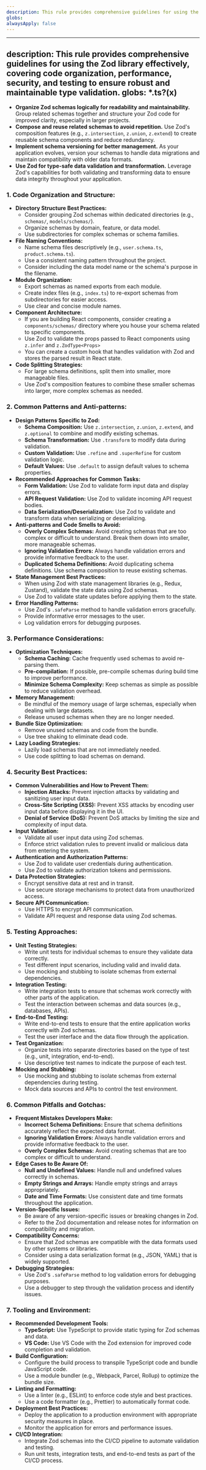 ```yaml
---
description: This rule provides comprehensive guidelines for using the Zod library effectively, covering code organization, performance, security, and testing to ensure robust and maintainable type validation.
globs: 
alwaysApply: false
---
```

---
description: This rule provides comprehensive guidelines for using the Zod library effectively, covering code organization, performance, security, and testing to ensure robust and maintainable type validation.
globs: *.ts?(x)
---
- **Organize Zod schemas logically for readability and maintainability.** Group related schemas together and structure your Zod code for improved clarity, especially in larger projects.
- **Compose and reuse related schemas to avoid repetition.** Use Zod's composition features (e.g., `z.intersection`, `z.union`, `z.extend`) to create reusable schema components and reduce redundancy.
- **Implement schema versioning for better management.** As your application evolves, version your schemas to handle data migrations and maintain compatibility with older data formats.
- **Use Zod for type-safe data validation and transformation.** Leverage Zod's capabilities for both validating and transforming data to ensure data integrity throughout your application.

### 1. Code Organization and Structure:

- **Directory Structure Best Practices:**
    - Consider grouping Zod schemas within dedicated directories (e.g., `schemas/`, `models/schemas/`).
    - Organize schemas by domain, feature, or data model.
    - Use subdirectories for complex schemas or schema families.
- **File Naming Conventions:**
    - Name schema files descriptively (e.g., `user.schema.ts`, `product.schema.ts`).
    - Use a consistent naming pattern throughout the project.
    - Consider including the data model name or the schema's purpose in the filename.
- **Module Organization:**
    - Export schemas as named exports from each module.
    - Create index files (e.g., `index.ts`) to re-export schemas from subdirectories for easier access.
    - Use clear and concise module names.
- **Component Architecture:**
    - If you are building React components, consider creating a `components/schemas/` directory where you house your schema related to specific components.
    - Use Zod to validate the props passed to React components using `z.infer` and `z.ZodType<Props>`
    - You can create a custom hook that handles validation with Zod and stores the parsed result in React state.
- **Code Splitting Strategies:**
    - For large schema definitions, split them into smaller, more manageable files.
    - Use Zod's composition features to combine these smaller schemas into larger, more complex schemas as needed.

### 2. Common Patterns and Anti-patterns:

- **Design Patterns Specific to Zod:**
    - **Schema Composition:** Use `z.intersection`, `z.union`, `z.extend`, and `z.optional` to combine and modify existing schemas.
    - **Schema Transformation:** Use `.transform` to modify data during validation.
    - **Custom Validation:** Use `.refine` and `.superRefine` for custom validation logic.
    - **Default Values:** Use `.default` to assign default values to schema properties.
- **Recommended Approaches for Common Tasks:**
    - **Form Validation:** Use Zod to validate form input data and display errors.
    - **API Request Validation:** Use Zod to validate incoming API request bodies.
    - **Data Serialization/Deserialization:** Use Zod to validate and transform data when serializing or deserializing.
- **Anti-patterns and Code Smells to Avoid:**
    - **Overly Complex Schemas:** Avoid creating schemas that are too complex or difficult to understand. Break them down into smaller, more manageable schemas.
    - **Ignoring Validation Errors:** Always handle validation errors and provide informative feedback to the user.
    - **Duplicated Schema Definitions:** Avoid duplicating schema definitions. Use schema composition to reuse existing schemas.
- **State Management Best Practices:**
    - When using Zod with state management libraries (e.g., Redux, Zustand), validate the state data using Zod schemas.
    - Use Zod to validate state updates before applying them to the state.
- **Error Handling Patterns:**
    - Use Zod's `.safeParse` method to handle validation errors gracefully.
    - Provide informative error messages to the user.
    - Log validation errors for debugging purposes.

### 3. Performance Considerations:

- **Optimization Techniques:**
    - **Schema Caching:** Cache frequently used schemas to avoid re-parsing them.
    - **Pre-compilation:** If possible, pre-compile schemas during build time to improve performance.
    - **Minimize Schema Complexity:** Keep schemas as simple as possible to reduce validation overhead.
- **Memory Management:**
    - Be mindful of the memory usage of large schemas, especially when dealing with large datasets.
    - Release unused schemas when they are no longer needed.
- **Bundle Size Optimization:**
    - Remove unused schemas and code from the bundle.
    - Use tree shaking to eliminate dead code.
- **Lazy Loading Strategies:**
    - Lazily load schemas that are not immediately needed.
    - Use code splitting to load schemas on demand.

### 4. Security Best Practices:

- **Common Vulnerabilities and How to Prevent Them:**
    - **Injection Attacks:** Prevent injection attacks by validating and sanitizing user input data.
    - **Cross-Site Scripting (XSS):** Prevent XSS attacks by encoding user input data before displaying it in the UI.
    - **Denial of Service (DoS):** Prevent DoS attacks by limiting the size and complexity of input data.
- **Input Validation:**
    - Validate all user input data using Zod schemas.
    - Enforce strict validation rules to prevent invalid or malicious data from entering the system.
- **Authentication and Authorization Patterns:**
    - Use Zod to validate user credentials during authentication.
    - Use Zod to validate authorization tokens and permissions.
- **Data Protection Strategies:**
    - Encrypt sensitive data at rest and in transit.
    - Use secure storage mechanisms to protect data from unauthorized access.
- **Secure API Communication:**
    - Use HTTPS to encrypt API communication.
    - Validate API request and response data using Zod schemas.

### 5. Testing Approaches:

- **Unit Testing Strategies:**
    - Write unit tests for individual schemas to ensure they validate data correctly.
    - Test different input scenarios, including valid and invalid data.
    - Use mocking and stubbing to isolate schemas from external dependencies.
- **Integration Testing:**
    - Write integration tests to ensure that schemas work correctly with other parts of the application.
    - Test the interaction between schemas and data sources (e.g., databases, APIs).
- **End-to-End Testing:**
    - Write end-to-end tests to ensure that the entire application works correctly with Zod schemas.
    - Test the user interface and the data flow through the application.
- **Test Organization:**
    - Organize tests into separate directories based on the type of test (e.g., unit, integration, end-to-end).
    - Use descriptive test names to indicate the purpose of each test.
- **Mocking and Stubbing:**
    - Use mocking and stubbing to isolate schemas from external dependencies during testing.
    - Mock data sources and APIs to control the test environment.

### 6. Common Pitfalls and Gotchas:

- **Frequent Mistakes Developers Make:**
    - **Incorrect Schema Definitions:** Ensure that schema definitions accurately reflect the expected data format.
    - **Ignoring Validation Errors:** Always handle validation errors and provide informative feedback to the user.
    - **Overly Complex Schemas:** Avoid creating schemas that are too complex or difficult to understand.
- **Edge Cases to Be Aware Of:**
    - **Null and Undefined Values:** Handle null and undefined values correctly in schemas.
    - **Empty Strings and Arrays:** Handle empty strings and arrays appropriately.
    - **Date and Time Formats:** Use consistent date and time formats throughout the application.
- **Version-Specific Issues:**
    - Be aware of any version-specific issues or breaking changes in Zod.
    - Refer to the Zod documentation and release notes for information on compatibility and migration.
- **Compatibility Concerns:**
    - Ensure that Zod schemas are compatible with the data formats used by other systems or libraries.
    - Consider using a data serialization format (e.g., JSON, YAML) that is widely supported.
- **Debugging Strategies:**
    - Use Zod's `.safeParse` method to log validation errors for debugging purposes.
    - Use a debugger to step through the validation process and identify issues.

### 7. Tooling and Environment:

- **Recommended Development Tools:**
    - **TypeScript:** Use TypeScript to provide static typing for Zod schemas and data.
    - **VS Code:** Use VS Code with the Zod extension for improved code completion and validation.
- **Build Configuration:**
    - Configure the build process to transpile TypeScript code and bundle JavaScript code.
    - Use a module bundler (e.g., Webpack, Parcel, Rollup) to optimize the bundle size.
- **Linting and Formatting:**
    - Use a linter (e.g., ESLint) to enforce code style and best practices.
    - Use a code formatter (e.g., Prettier) to automatically format code.
- **Deployment Best Practices:**
    - Deploy the application to a production environment with appropriate security measures in place.
    - Monitor the application for errors and performance issues.
- **CI/CD Integration:**
    - Integrate Zod schemas into the CI/CD pipeline to automate validation and testing.
    - Run unit tests, integration tests, and end-to-end tests as part of the CI/CD process.